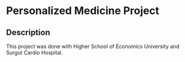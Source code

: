 # Personalized Medicine Project

## Description
This project was done with Higher School of Economics University and Surgut Cardio Hospital.